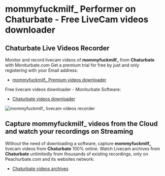 # mommyfuckmilf_ Performer on Chaturbate - Free LiveCam videos downloader

## Chaturbate Live Videos Recorder

Monitor and record livecam videos of **mommyfuckmilf_** from **Chaturbate** with Moniturbate.com
Get a premium trial for free by just and only registering with your Email address:
* [mommyfuckmilf_ Premium videos downloader](https://moniturbate.com/request-demo-licence-key.html)

Free livecam videos downloader - Moniturbate Software:
* [Chaturbate videos downloader](https://moniturbate.com/moniturbate-download-software.html)

![mommyfuckmilf_ livecam videos recorder](https://peachurnet.com/templates/moniturbate-software.png)


## Capture mommyfuckmilf_ videos from the Cloud and watch your recordings on Streaming

Without the need of downloading a software, capture **mommyfuckmilf_** livecam videos from **Chaturbate** 100% online.
Watch Livecam archives from **Chaturbate** unlimitedly from thousands of existing recordings, only on Peachurbate.com and its websites network:
* [Chaturbate videos archives](https://peachurnet.com/)